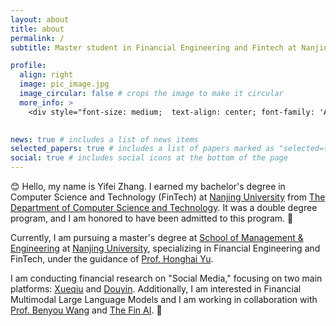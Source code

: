 ```yaml
---
layout: about
title: about
permalink: /
subtitle: Master student in Financial Engineering and Fintech at Nanjing University.<br> Bachelor's degree in Computer Science and Technology (FinTech) at Nanjing University.

profile:
  align: right
  image: pic_image.jpg
  image_circular: false # crops the image to make it circular
  more_info: >
    <div style="font-size: medium;  text-align: center; font-family: 'Arial', sans-serif; color: darkblue">  Per aspera ad astra</div>
    

news: true # includes a list of news items
selected_papers: true # includes a list of papers marked as "selected={true}"
social: true # includes social icons at the bottom of the page
---
```


:blush: Hello, my name is Yifei Zhang. I earned my bachelor's degree in Computer Science and Technology (FinTech) at [Nanjing University](https://www.nju.edu.cn/en) from [The Department of Computer Science and Technology](https://cs.nju.edu.cn/mainm.htm).  It was a double degree program, and I am honored to have been admitted to this program. 🙌

Currently, I am pursuing a master's degree at [School of Management & Engineering](https://sme.nju.edu.cn/mainm.htm) at [Nanjing University](https://www.nju.edu.cn/en), specializing in Financial Engineering and FinTech, under the guidance of [Prof. Honghai Yu](https://sme.nju.edu.cn/yhh/list.htm). 

I am conducting financial research on "Social Media," focusing on two main platforms: [Xueqiu](https://xueqiu.com/) and [Douyin](https://www.douyin.com/).  Additionally, I am interested in Financial Multimodal Large Language Models and I am working in collaboration with [Prof. Benyou Wang](https://wabyking.github.io/old.html) and [The Fin AI](https://sites.google.com/view/the-fin-ai/home?authuser=0). 🤖

